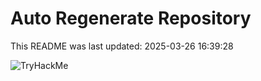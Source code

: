 # Auto Regenerate Repository

This README was last updated: 2025-03-26 16:39:28

 ![TryHackMe](https://tryhackme.com/badge/533634)